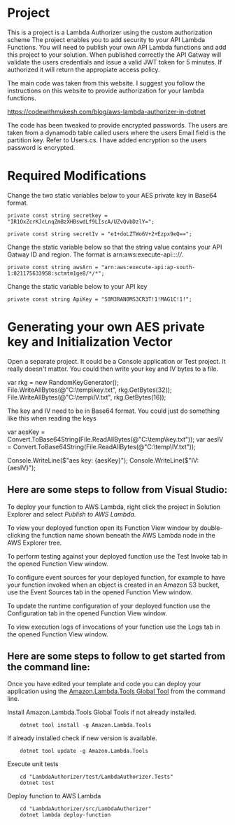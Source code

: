 Project
=======
This is a project is a Lambda Authorizer using the custom authorization scheme The project enables you to add security to your API Lambda Functions. 
You will need to publish your own API Lambda functions and add this project to your solution. When published correctly the API Gatway will validate
the users credentials and issue a valid JWT token for 5 minutes. If authorized it will return the appropiate access policy.

The main code was taken from this website. I suggest you follow the instructions on this website to provide authorization for your lambda functions.

https://codewithmukesh.com/blog/aws-lambda-authorizer-in-dotnet 

The code has been tweaked to provide encrypted passwords. The users are taken from a dynamodb table called users where the users Email field is the
partition key. Refer to Users.cs. I have added encryption so the users password is encrypted.

Required Modifications
======================
Change the two static variables below to your AES private key in Base64 format.

    private const string secretkey = 
    "IR1OxZcrKJcLnqZmBzXHBswdLf9LIscA/UZvQvbDzlY=";
    
    private const string secretIv = "e1+doLZTWo6V+2+Ezpx9eQ==";
	
Change the static variable below so that the string value contains your API Gatway ID and region. The format is 
arn:aws:execute-api:<aws-region>:<aws-account-id>:<amazon-gateway-id>/*/*.

    private const string awsArn = "arn:aws:execute-api:ap-south-1:821175633958:sctmtm1ge8/*/*";
	
Change the static variable below to your API key

    private const string ApiKey = "S0M3RAN0MS3CR3T!1!MAG1C!1!";
	
Generating your own AES private key and Initialization Vector
=============================================================

Open a separate project. It could be a Console application or Test project. It really doesn't matter.
You could then write your key and IV bytes to a file.

var rkg = new RandomKeyGenerator();
File.WriteAllBytes(@"C:\temp\key.txt", rkg.GetBytes(32));
File.WriteAllBytes(@"C:\temp\IV.txt", rkg.GetBytes(16));

The key and IV need to be in Base64 format. You could just do something like this when reading the keys

var aesKey = Convert.ToBase64String(File.ReadAllBytes(@"C:\temp\key.txt"));
var aesIV = Convert.ToBase64String(File.ReadAllBytes(@"C:\temp\IV.txt"));

Console.WriteLine($"aes key: {aesKey}");
Console.WriteLine($"IV: {aesIV}");



## Here are some steps to follow from Visual Studio:

To deploy your function to AWS Lambda, right click the project in Solution Explorer and select *Publish to AWS Lambda*.

To view your deployed function open its Function View window by double-clicking the function name shown beneath the AWS Lambda node in the AWS Explorer tree.

To perform testing against your deployed function use the Test Invoke tab in the opened Function View window.

To configure event sources for your deployed function, for example to have your function invoked when an object is created in an Amazon S3 bucket, use the Event Sources tab in the opened Function View window.

To update the runtime configuration of your deployed function use the Configuration tab in the opened Function View window.

To view execution logs of invocations of your function use the Logs tab in the opened Function View window.

## Here are some steps to follow to get started from the command line:

Once you have edited your template and code you can deploy your application using the [Amazon.Lambda.Tools Global Tool](https://github.com/aws/aws-extensions-for-dotnet-cli#aws-lambda-amazonlambdatools) from the command line.

Install Amazon.Lambda.Tools Global Tools if not already installed.
```
    dotnet tool install -g Amazon.Lambda.Tools
```

If already installed check if new version is available.
```
    dotnet tool update -g Amazon.Lambda.Tools
```

Execute unit tests
```
    cd "LambdaAuthorizer/test/LambdaAuthorizer.Tests"
    dotnet test
```

Deploy function to AWS Lambda
```
    cd "LambdaAuthorizer/src/LambdaAuthorizer"
    dotnet lambda deploy-function
```
